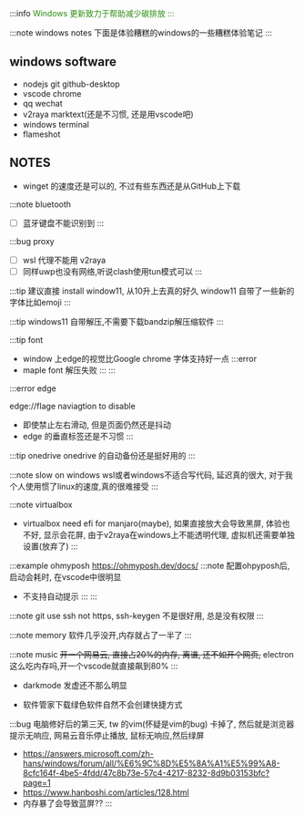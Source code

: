 :::info
<iconify-icon icon="fluent:leaf-two-20-regular" style="color: #2c8d11;" />
Windows 更新致力于帮助减少碳排放
:::

:::note windows notes
下面是体验糟糕的windows的一些糟糕体验笔记
:::

## windows software

* nodejs  git github-desktop
* vscode chrome
* qq wechat 
* v2raya marktext(还是不习惯, 还是用vscode吧)  
* windows terminal
* flameshot

## NOTES

* winget 的速度还是可以的, 不过有些东西还是从GitHub上下载

:::note bluetooth
- [ ] 蓝牙键盘不能识别到
:::

:::bug proxy
- [ ] wsl 代理不能用 v2raya
- [ ] 同样uwp也没有网络,听说clash使用tun模式可以
:::

:::tip
建议直接 install window11, 从10升上去真的好久
window11 自带了一些新的字体比如emoji
:::

:::tip
windows11 自带解压,不需要下载bandzip解压缩软件
:::

:::tip font
* window 上edge的视觉比Google chrome 字体支持好一点
:::error
* maple font 解压失败
:::
:::

:::error edge

edge://flage naviagtion to disable

* 即使禁止左右滑动, 但是页面仍然还是抖动
* edge 的垂直标签还是不习惯
:::

:::tip onedrive
onedrive 的自动备份还是挺好用的
:::

:::note slow on windows
wsl或者windows不适合写代码, 延迟真的很大, 对于我个人使用惯了linux的速度,真的很难接受
::: 

:::note virtualbox
* virtualbox need efi for manjaro(maybe), 如果直接放大会导致黑屏, 体验也不好, 显示会花屏, 由于v2raya在windows上不能透明代理, 虚拟机还需要单独设置(放弃了)
:::

:::example ohmyposh
https://ohmyposh.dev/docs/
:::note
配置ohpyposh后, 启动会耗时, 在vscode中很明显
* 不支持自动提示
:::
:::

:::note git
use ssh not https,  ssh-keygen 不是很好用, 总是没有权限
:::

:::note memory
软件几乎没开,内存就占了一半了
:::

:::note music 
~~开一个网易云, 直接占20%的内存, 离谱, 还不如开个网页,~~ electron这么吃内存吗,开一个vscode就直接飙到80%
:::

* darkmode 发虚还不那么明显


* 软件管家下载绿色软件自然不会创建快捷方式

:::bug
电脑修好后的第三天, tw 的vim(怀疑是vim的bug) 卡掉了, 然后就是浏览器提示无响应, 网易云音乐停止播放, 鼠标无响应,然后绿屏
* https://answers.microsoft.com/zh-hans/windows/forum/all/%E6%9C%8D%E5%8A%A1%E5%99%A8-8cfc164f-4be5-4fdd/47c8b73e-57c4-4217-8232-8d9b03153bfc?page=1
* https://www.hanboshi.com/articles/128.html
* 内存暴了会导致蓝屏?? 
:::